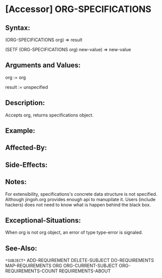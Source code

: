 # [Accessor] ORG-SPECIFICATIONS

## Syntax:

(ORG-SPECIFICATIONS org) => result

(SETF (ORG-SPECIFICATIONS org) new-value) => new-value

## Arguments and Values:

org := org

result := unspecified

## Description:
Accepts org, returns specifications object.

## Example:

## Affected-By:

## Side-Effects:

## Notes:
For extensibility, specifications's concrete data structure is not specified.
Although jingoh.org provides enough api to manupilate it.
Users (include hackers) does not need to know what is happen behind the black box.

## Exceptional-Situations:
When org is not org object, an error of type type-error is signaled.

## See-Also:

`*SUBJECT*`
ADD-REQUIREMENT
DELETE-SUBJECT
DO-REQUIREMENTS
MAP-REQUIREMENTS
ORG
ORG-CURRENT-SUBJECT
ORG-REQUIREMENTS-COUNT
REQUIREMENTS-ABOUT
